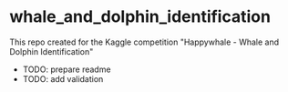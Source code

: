 # whale_and_dolphin_identification
This repo created for the Kaggle competition "Happywhale - Whale and Dolphin Identification"

- TODO: prepare readme
- TODO: add validation